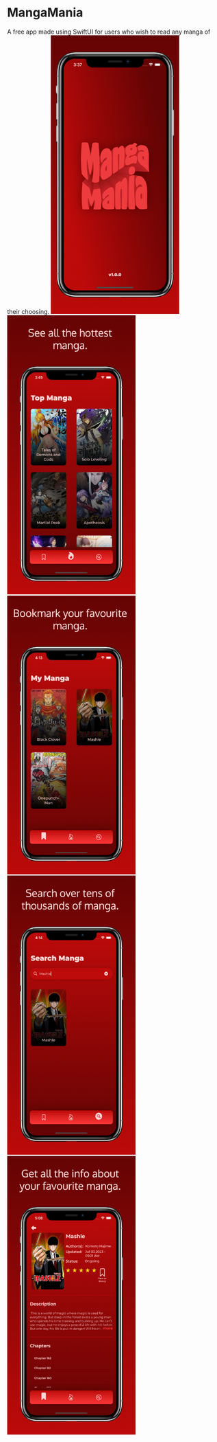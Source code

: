 # MangaMania
A free app made using SwiftUI for users who wish to read any manga of their choosing.
<img src="Screenshots/splash.png" width="300" alt="Splash Screen">
<img src="Screenshots/topManga.png" width="300" alt="Top Manga Screen">
<img src="Screenshots/myManga.png" width="300" alt="My Manga Screen">
<img src="Screenshots/searchManga.png" width="300" alt="Search Manga Screen">
<img src="Screenshots/detail.png" width="300" alt="Detail Manga Screen">
